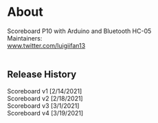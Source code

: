 # About
Scoreboard P10 with Arduino and Bluetooth HC-05<br/>
Maintainers:<br/>www.twitter.com/luigiifan13
<br>
<br><h2>Release History</h2>
Scoreboard v1 [2/14/2021]
<br>Scoreboard v2 [2/18/2021]
<br>Scoreboard v3 [3/1/2021]
<br>Scoreboard v4 [3/19/2021]



